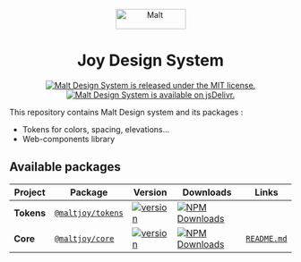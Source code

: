 <p align="center">
    <a href="https://joy.malt.com">
        <img src="https://dam.malt.com/rebranding2020/malt-logo/malt-red" width="125" height="36" alt="Malt">
    </a>
</p>

<h1 align="center">
  Joy Design System
</h1>

<p align="center">
  <a href="https://gitlab.com/maltcommunity/apps/design-system/-/tree/main/LICENSE">
    <img src="https://img.shields.io/badge/license-MIT-blue.svg" alt="Malt Design System is released under the MIT license." />
  </a>
  <a href="https://www.jsdelivr.com/package/npm/@maltjoy/core">
    <img src="https://data.jsdelivr.com/v1/package/npm/@maltjoy/core/badge" alt="Malt Design System is available on jsDelivr." />
  </a>
</p>


<div>
    This repository contains Malt Design system and its packages :
    <ul>
        <li>Tokens for colors, spacing, elevations...</li>    
        <li>Web-components library</li>    
    </ul>
</div>

## Available packages
| Project    | Package                                                            | Version                                                                                                              | Downloads                                                                                                                                                       |              Links              |
|------------|--------------------------------------------------------------------|----------------------------------------------------------------------------------------------------------------------|-----------------------------------------------------------------------------------------------------------------------------------------------------------------|:-------------------------------:|
| **Tokens** | [`@maltjoy/tokens`](https://www.npmjs.com/package/@maltjoy/tokens) | [![version](https://img.shields.io/npm/v/@maltjoy/tokens/latest.svg)](https://www.npmjs.com/package/@maltjoy/tokens) | <a href="https://www.npmjs.com/package/@maltjoy/tokens" target="_blank"><img src="https://img.shields.io/npm/dm/@maltjoy/tokens.svg" alt="NPM Downloads" /></a> |                                 |
| **Core**   | [`@maltjoy/core`](https://www.npmjs.com/package/@maltjoy/core)     | [![version](https://img.shields.io/npm/v/@maltjoy/core/latest.svg)](https://www.npmjs.com/package/@maltjoy/core)     | <a href="https://www.npmjs.com/package/@maltjoy/core" target="_blank"><img src="https://img.shields.io/npm/dm/@maltjoy/core.svg" alt="NPM Downloads" /></a>     | [`README.md`](./core/README.md) |
